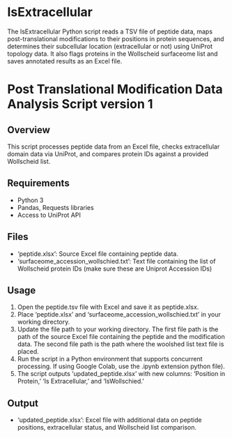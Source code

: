 # IsExtracellular
The IsExtracellular Python script reads a TSV file of peptide data, maps post-translational modifications to their positions in protein sequences, and determines their subcellular location (extracellular or not) using UniProt topology data. It also flags proteins in the Wollscheid surfaceome list and saves annotated results as an Excel file.

# Post Translational Modification Data Analysis Script version 1

## Overview
This script processes peptide data from an Excel file, checks extracellular domain data via
UniProt, and compares protein IDs against a provided Wollscheid list.

## Requirements
- Python 3
- Pandas, Requests libraries
- Access to UniProt API
  
## Files
- ‘peptide.xlsx’: Source Excel file containing peptide data.
- ‘surfaceome_accession_wollschied.txt’: Text file containing the list of Wollscheid protein IDs
(make sure these are Uniprot Accession IDs)

## Usage
1. Open the peptide.tsv file with Excel and save it as peptide.xlsx.
2. Place ‘peptide.xlsx’ and ‘surfaceome_accession_wollschied.txt’ in your working
directory.
3. Update the file path to your working directory. The first file path is the path of the
source Excel file containing the peptide and the modification data. The second file path
is the path where the woolshed list text file is placed.
4. Run the script in a Python environment that supports concurrent processing. If using
Google Colab, use the .ipynb extension python file).
5. The script outputs ‘updated_peptide.xlsx’ with new columns: ‘Position in Protein,’ ‘Is
Extracellular,’ and ‘IsWollschied.’

## Output
- ‘updated_peptide.xlsx’: Excel file with additional data on peptide positions, extracellular
status, and Wollscheid list comparison.
